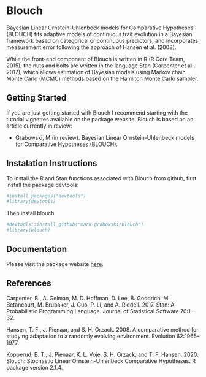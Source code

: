 
<!-- README.md is generated from README.Rmd. Please edit that file -->

# Blouch

<!-- badges: start -->
<!-- badges: end -->

Bayesian Linear Ornstein-Uhlenbeck models for Comparative Hypotheses
(BLOUCH) fits adaptive models of continuous trait evolution in a
Bayesian framework based on categorical or continuous predictors, and
incorporates measurement error following the approach of Hansen et
al. (2008).

While the front-end component of Blouch is written in R (R Core Team,
2015), the nuts and bolts are written in the language Stan (Carpenter et
al., 2017), which allows estimation of Bayesian models using Markov
chain Monte Carlo (MCMC) methods based on the Hamilton Monte Carlo
sampler.

## Getting Started

If you are just getting started with Blouch I recommend starting with
the tutorial vignettes available on the package website. Blouch is based
on an article currently in review:

- Grabowski, M (in review). Bayesian Linear Ornstein-Uhlenbeck models
  for Comparative Hypotheses (BLOUCH).

## Instalation Instructions

To install the R and Stan functions associated with Blouch from github,
first install the package devtools:

``` r
#install.packages("devtools")
#library(devtools)
```

Then install blouch

``` r
#devtools::install_github("mark-grabowski/blouch")
#library(blouch)
```

## Documentation

Please visit the package website
<a href="https://mark-grabowski.github.io/blouch/" title="here.">here</a>.

## References

Carpenter, B., A. Gelman, M. D. Hoffman, D. Lee, B. Goodrich, M.
Betancourt, M. Brubaker, J. Guo, P. Li, and A. Riddell. 2017. Stan: A
Probabilistic Programming Language. Journal of Statistical Software
76:1–32.

Hansen, T. F., J. Pienaar, and S. H. Orzack. 2008. A comparative method
for studying adaptation to a randomly evolving environment. Evolution
62:1965–1977.

Kopperud, B. T., J. Pienaar, K. L. Voje, S. H. Orzack, and T. F. Hansen.
2020. Slouch: Stochastic Linear Ornstein-Uhlenbeck Comparative
Hypotheses. R package version 2.1.4.
